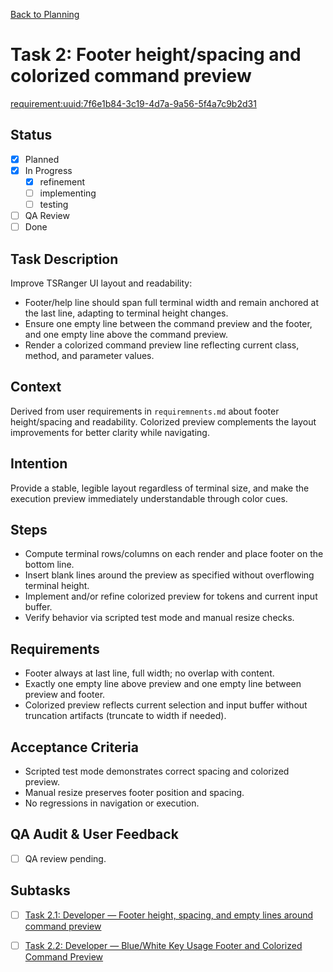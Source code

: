 [Back to Planning](./planning.md)

# Task 2: Footer height/spacing and colorized command preview

[requirement:uuid:7f6e1b84-3c19-4d7a-9a56-5f4a7c9b2d31](./requiremnents.md)

## Status
- [x] Planned
- [x] In Progress
  - [x] refinement
  - [ ] implementing
  - [ ] testing
- [ ] QA Review
- [ ] Done

## Task Description
Improve TSRanger UI layout and readability:
- Footer/help line should span full terminal width and remain anchored at the last line, adapting to terminal height changes.
- Ensure one empty line between the command preview and the footer, and one empty line above the command preview.
- Render a colorized command preview line reflecting current class, method, and parameter values.

## Context
Derived from user requirements in `requiremnents.md` about footer height/spacing and readability. Colorized preview complements the layout improvements for better clarity while navigating.

## Intention
Provide a stable, legible layout regardless of terminal size, and make the execution preview immediately understandable through color cues.

## Steps
- Compute terminal rows/columns on each render and place footer on the bottom line.
- Insert blank lines around the preview as specified without overflowing terminal height.
- Implement and/or refine colorized preview for tokens and current input buffer.
- Verify behavior via scripted test mode and manual resize checks.

## Requirements
- Footer always at last line, full width; no overlap with content.
- Exactly one empty line above preview and one empty line between preview and footer.
- Colorized preview reflects current selection and input buffer without truncation artifacts (truncate to width if needed).

## Acceptance Criteria
- Scripted test mode demonstrates correct spacing and colorized preview.
- Manual resize preserves footer position and spacing.
- No regressions in navigation or execution.

## QA Audit & User Feedback
- [ ] QA review pending.

## Subtasks
- [ ] [Task 2.1: Developer — Footer height, spacing, and empty lines around command preview](./task-2.1-developer-footer-height-and-spacing.md)
- [ ] [Task 2.2: Developer — Blue/White Key Usage Footer and Colorized Command Preview](./task-2.2-developer-footer-and-color-preview.md)

